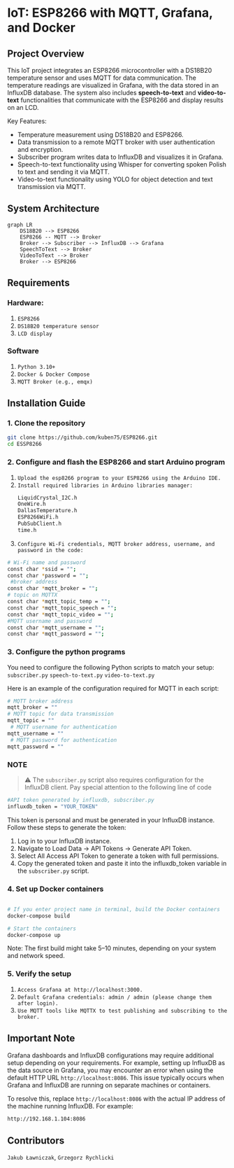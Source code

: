 # IoT: ESP8266 with MQTT, Grafana, and Docker

## Project Overview

This IoT project integrates an ESP8266 microcontroller with a DS18B20 temperature sensor and uses MQTT for data communication. The temperature readings are visualized in Grafana, with the data stored in an InfluxDB database. The system also includes **speech-to-text** and **video-to-text** functionalities that communicate with the ESP8266 and display results on an LCD.

Key Features:
- Temperature measurement using DS18B20 and ESP8266.
- Data transmission to a remote MQTT broker with user authentication and encryption.
- Subscriber program writes data to InfluxDB and visualizes it in Grafana.
- Speech-to-text functionality using Whisper for converting spoken Polish to text and sending it via MQTT.
- Video-to-text functionality using YOLO for object detection and text transmission via MQTT.

## System Architecture

```mermaid
graph LR
    DS18B20 --> ESP8266
    ESP8266 -- MQTT --> Broker
    Broker --> Subscriber --> InfluxDB --> Grafana
    SpeechToText --> Broker
    VideoToText --> Broker
    Broker --> ESP8266
```

## Requirements

### Hardware:

1. `ESP8266`
2. `DS18B20 temperature sensor`
3. `LCD display`

### Software

1. `Python 3.10+`
2. `Docker & Docker Compose`
3. `MQTT Broker (e.g., emqx)`


## Installation Guide

### 1. Clone the repository

```bash
git clone https://github.com/kuben75/ESP8266.git
cd ESSP8266
```

### 2. Configure and flash the ESP8266 and start Arduino program

1. `Upload the esp8266 program to your ESP8266 using the Arduino IDE.`
2. `Install required libraries in Arduino libraries manager:`
   ```bash
   LiquidCrystal_I2C.h
   OneWire.h
   DallasTemperature.h
   ESP8266WiFi.h
   PubSubClient.h
   time.h
   ```
3. `Configure Wi-Fi credentials, MQTT broker address, username, and password in the code:`

```bash 
# Wi-Fi name and password
const char *ssid = "";           
const char *password = "";  
 #broker address                                    
const char *mqtt_broker = ""; 
# topic on MQTTX
const char *mqtt_topic_temp = "";                     
const char *mqtt_topic_speech = "";                  
const char *mqtt_topic_video = "";  
#MQTT username and password              
const char *mqtt_username = "";                               
const char *mqtt_password = ""; 
```
### 3. Configure the python programs
You need to configure the following Python scripts to match your setup:
`subscriber.py`
`speech-to-text.py`
`video-to-text.py`

Here is an example of the configuration required for MQTT in each script:
```bash
# MQTT broker address
mqtt_broker = ""
# MQTT topic for data transmission
mqtt_topic = ""
 # MQTT username for authentication
mqtt_username = "" 
 # MQTT password for authentication
mqtt_password = ""  
```
###  NOTE
 > ⚠️ The `subscriber.py` script also requires configuration for the InfluxDB client. Pay special attention to the following line of code 

```bash
#API token generated by influxdb, subscriber.py
influxdb_token = "YOUR_TOKEN"
 ```
This token is personal and must be generated in your InfluxDB instance. Follow these steps to generate the token:
1. Log in to your InfluxDB instance.
2. Navigate to Load Data -> API Tokens -> Generate API Token.
3. Select All Access API Token to generate a token with full permissions.
4. Copy the generated token and paste it into the influxdb_token variable in the `subscriber.py` script.

### 4. Set up Docker containers

```bash 

# If you enter project name in terminal, build the Docker containers
docker-compose build

# Start the containers
docker-compose up
```
Note: The first build might take 5–10 minutes, depending on your system and network speed. 

### 5. Verify the setup

1. `Access Grafana at http://localhost:3000.`
2. `Default Grafana credentials: admin / admin (please change them after login).`
3. `Use MQTT tools like MQTTX to test publishing and subscribing to the broker.`
## Important Note
Grafana dashboards and InfluxDB configurations may require additional setup depending on your requirements. For example,  setting up InfluxDB as the data source in Grafana, you may encounter an error when using the default HTTP URL `http://localhost:8086`. This issue typically occurs when Grafana and InfluxDB are running on separate machines or containers.

To resolve this, replace `http://localhost:8086` with the actual IP address of the machine running InfluxDB. For example:
```bash
http://192.168.1.104:8086
```

## Contributors
`Jakub Ławniczak`, `Grzegorz Rychlicki`
